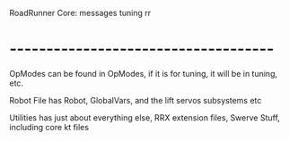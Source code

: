 RoadRunner Core:
    messages
    tuning
    rr

# ------------------------------------ #

OpModes can be found in OpModes, if it is for tuning, it will be in tuning, etc.

Robot File has Robot, GlobalVars, and the lift servos subsystems etc

Utilities has just about everything else, RRX extension files, Swerve Stuff, including core kt files